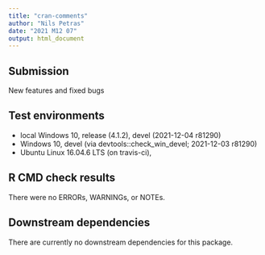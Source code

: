 ```yaml
---
title: "cran-comments"
author: "Nils Petras"
date: "2021 M12 07"
output: html_document
---
```


## Submission
New features and fixed bugs

## Test environments
* local Windows 10, release (4.1.2), devel (2021-12-04 r81290)
* Windows 10, devel (via devtools::check_win_devel; 2021-12-03 r81290)
* Ubuntu Linux 16.04.6 LTS (on travis-ci), 

## R CMD check results
There were no ERRORs, WARNINGs, or NOTEs.

## Downstream dependencies
There are currently no downstream dependencies for this package.
